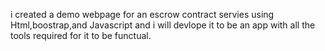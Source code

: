 i created a demo webpage for an escrow contract servies using Html,boostrap,and Javascript and i will devlope it to be an app with all the tools required for it to be functual.
